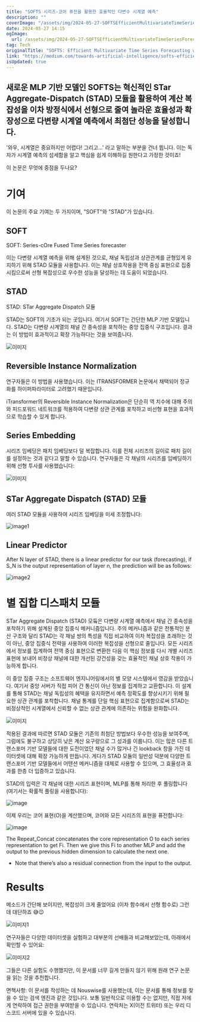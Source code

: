 ```yaml
---
title: "SOFTS 시리즈-코어 퓨전을 활용한 효율적인 다변수 시계열 예측"
description: ""
coverImage: "/assets/img/2024-05-27-SOFTSEfficientMultivariateTimeSeriesForecastingwithSeries-CoreFusion_0.png"
date: 2024-05-27 14:15
ogImage: 
  url: /assets/img/2024-05-27-SOFTSEfficientMultivariateTimeSeriesForecastingwithSeries-CoreFusion_0.png
tag: Tech
originalTitle: "SOFTS: Efficient Multivariate Time Series Forecasting with Series-Core Fusion"
link: "https://medium.com/towards-artificial-intelligence/softs-efficient-multivariate-time-series-forecasting-with-series-core-fusion-0ac40d2adcd2"
isUpdated: true
---
```





## 새로운 MLP 기반 모델인 SOFTS는 혁신적인 STar Aggregate-Dispatch (STAD) 모듈을 활용하여 계산 복잡성을 이차 방정식에서 선형으로 줄여 놀라운 효율성과 확장성으로 다변량 시계열 예측에서 최첨단 성능을 달성합니다.

'와우, 시계열은 중요하지만 어렵다! 그리고...' 라고 말하는 부분을 건너 뜁니다. 이는 독자가 시계열 예측의 섬세함을 알고 핵심을 쉽게 이해하길 원한다고 가정한 것이죠!

이 논문은 무엇에 중점을 두나요?

# 기여

<div class="content-ad"></div>

이 논문의 주요 기여는 두 가지이며, "SOFT"와 "STAD"가 있습니다.

## SOFT

SOFT: Series-cOre Fused Time Series forecaster

이는 다변량 시계열 예측을 위해 설계된 것으로, 채널 독립성과 상관관계를 균형있게 유지하기 위해 STAD 모듈을 사용합니다. 이는 채널 상호작용을 전역 중심 표현으로 집중시킴으로써 선형 복잡성으로 우수한 성능을 달성하는 데 도움이 되었습니다.

<div class="content-ad"></div>

## STAD

STAD: STar Aggregate Dispatch 모듈

STAD는 SOFT의 기초가 되는 곳입니다. 여기서 SOFT는 간단한 MLP 기반 모델입니다. STAD는 다변량 시계열의 채널 간 종속성을 포착하는 중앙 집중식 구조입니다. 결과는 이 방법이 효과적이고 확장 가능하다는 것을 보여줍니다.

![이미지](/assets/img/2024-05-27-SOFTSEfficientMultivariateTimeSeriesForecastingwithSeries-CoreFusion_0.png)

<div class="content-ad"></div>

## Reversible Instance Normalization

연구자들은 이 방법을 사용했습니다. 이는 ITRANSFORMER 논문에서 채택되어 정규화를 하이퍼파라미터로 고려했기 때문입니다.

iTransformer의 Reversible Instance Normalization은 단순히 역 치수에 대해 주의와 피드포워드 네트워크를 적용하여 다변량 상관 관계를 포착하고 비선형 표현을 효과적으로 학습할 수 있게 합니다.

## Series Embedding

<div class="content-ad"></div>

시리즈 임베딩은 패치 임베딩보다 덜 복잡합니다. 이를 전체 시리즈의 길이로 패치 길이를 설정하는 것과 같다고 말할 수 있습니다. 연구자들은 각 채널의 시리즈를 임베딩하기 위해 선형 투사를 사용했습니다:

![이미지](/assets/img/2024-05-27-SOFTSEfficientMultivariateTimeSeriesForecastingwithSeries-CoreFusion_1.png)

## STar Aggregate Dispatch (STAD) 모듈

여러 STAD 모듈을 사용하여 시리즈 임베딩을 미세 조정합니다:

<div class="content-ad"></div>


![image1](/assets/img/2024-05-27-SOFTSEfficientMultivariateTimeSeriesForecastingwithSeries-CoreFusion_2.png)

## Linear Predictor

After N layer of STAD, there is a linear predictor for our task (forecasting), if S_N is the output representation of layer n, the prediction will be as follows:

![image2](/assets/img/2024-05-27-SOFTSEfficientMultivariateTimeSeriesForecastingwithSeries-CoreFusion_3.png)


<div class="content-ad"></div>

# 별 집합 디스패치 모듈

STar Aggregate Dispatch (STAD) 모듘은 다변량 시계열 예측에서 채널 간 종속성을 포착하기 위해 설계된 중앙 집중식 메커니즘입니다. 주의 메커니즘과 같은 전통적인 분산 구조와 달리 STAD는 각 채널 쌍의 특성을 직접 비교하여 이차 복잡성을 초래하는 것이 아닌, 중앙 집중식 전략을 사용하여 이러한 복잡성을 선형으로 줄입니다. 모든 시리즈에서 정보를 집계하여 전역 중심 표현으로 변환한 다음 이 핵심 정보를 다시 개별 시리즈 표현에 보내어 비정상 채널에 대한 개선된 강건성을 갖는 효율적인 채널 상호 작용이 가능하게 합니다.

이 중앙 집중 구조는 소프트웨어 엔지니어링에서의 별 모양 시스템에서 영감을 받았습니다. 여기서 중앙 서버가 직접 피어 간 통신이 아닌 정보를 집계하고 교환합니다. 이 설계를 통해 STAD는 채널 독립성의 혜택을 유지하면서 예측 정확도를 향상시키기 위해 필요한 상관 관계를 포착합니다. 채널 통계를 단일 핵심 표현으로 집계함으로써 STAD는 비정상적인 시계열에서 신뢰할 수 없는 상관 관계에 의존하는 위험을 완화합니다.

![이미지](/assets/img/2024-05-27-SOFTSEfficientMultivariateTimeSeriesForecastingwithSeries-CoreFusion_4.png)

<div class="content-ad"></div>

적용된 결과에 따르면 STAD 모듈은 기존의 최첨단 방법보다 우수한 성능을 보여주며, 그럼에도 불구하고 상당히 낮은 계산 요구량으로 그 성과를 이룹니다. 이는 많은 다른 트랜스포머 기반 모델들에 대한 도전이었던 채널 수가 많거나 긴 lookback 창을 가진 데이터셋에 대해 확장 가능하게 만듭니다. 게다가 STAD 모듈의 일반성 덕분에 다양한 트랜스포머 기반 모델들에서 어텐션 메커니즘을 대체로 사용할 수 있으며, 그 효율성과 효과를 한층 더 입증하고 있습니다.

STAD의 입력은 각 채널에 대한 시리즈 표현이며, MLP를 통해 처리한 후 풀링합니다 (여기서는 확률적 풀링을 사용합니다):

![image](/assets/img/2024-05-27-SOFTSEfficientMultivariateTimeSeriesForecastingwithSeries-CoreFusion_5.png)

이제 우리는 코어 표현(O)을 계산했으며, 코어와 모든 시리즈의 표현을 퓨전합니다:

<div class="content-ad"></div>


![image](/assets/img/2024-05-27-SOFTSEfficientMultivariateTimeSeriesForecastingwithSeries-CoreFusion_6.png)

The Repeat_Concat concatenates the core representation O to each series representation to get Fi. Then we give this Fi to another MLP and add the output to the previous hidden dimension to calculate the next one.

- Note that there’s also a residual connection from the input to the output.

# Results


<div class="content-ad"></div>

메소드가 간단해 보이지만, 복잡성이 크게 줄었어요 (이차 함수에서 선형 함수로) 그런데 대단하죠 😅😉

![이미지1](/assets/img/2024-05-27-SOFTSEfficientMultivariateTimeSeriesForecastingwithSeries-CoreFusion_7.png)

연구자들은 다양한 데이터셋을 실험하고 대부분의 선배들과 비교해보았는데, 아래에서 확인할 수 있어요:

![이미지2](/assets/img/2024-05-27-SOFTSEfficientMultivariateTimeSeriesForecastingwithSeries-CoreFusion_8.png)

<div class="content-ad"></div>

그들은 다른 실험도 수행했지만, 이 문서를 너무 길게 만들지 않기 위해 원래 연구 논문을 읽는 것을 추천합니다.

면책사항: 이 문서를 작성하는 데 Nouswise를 사용했는데, 이는 문서를 통해 정보를 찾을 수 있는 검색 엔진과 같은 것입니다. 보통 일반적으로 이용할 수는 없지만, 직접 저에게 연락하여 접근 권한을 부여받을 수 있습니다. 연락처는 X(이전 트위터) 또는 우리 디스코드 서버에 있을 수 있습니다.
